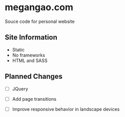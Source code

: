 # megangao.com
Souce code for personal website
## Site Information
* Static
* No frameworks
* HTML and SASS
## Planned Changes
- [ ] JQuery
- [ ] Add page transitions
- [ ] Improve responsive behavior in landscape devices

